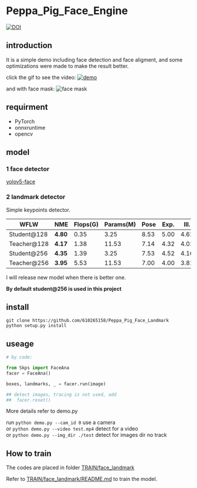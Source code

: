 # Peppa_Pig_Face_Engine
[![DOI](https://zenodo.org/badge/206305226.svg)](https://zenodo.org/badge/latestdoi/206305226)



## introduction

It is a simple demo including face detection and face aligment, and some optimizations were made to make the result better.

click the gif to see the video:
[![demo](https://github.com/610265158/simpleface-engine/blob/master/figure/sample.gif)](https://v.youku.com/v_show/id_XNDM3MTY4MTM2MA==.html?spm=a2h3j.8428770.3416059.1)

and with face mask:
![face mask](https://github.com/610265158/Peppa_Pig_Face_Engine/blob/master/figure/sample_mask.gif)

## requirment

+ PyTorch
+ onnxruntime  
+ opencv

## model

### 1 face detector

  [yolov5-face](https://github.com/deepcam-cn/yolov5-face)

### 2 landmark detector

Simple keypoints detector.

| WFLW        | NME      | Flops(G) | Params(M) | Pose | Exp. | Ill. | Mu.  | Occ. | Blur | pretrained                                                                                      |
|-------------|----------|----------|-----------|------|------|------|------|------|------|-------------------------------------------------------------------------------------------------|
| Student@128 | **4.80** | 0.35     | 3.25      | 8.53 | 5.00 | 4.61 | 4.81 | 5.80 | 5.36 | [skps](https://drive.google.com/drive/folders/1JktGIKohpeLO14a6eJqNlZort_46qVC0?usp=share_link) |
| Teacher@128 | **4.17** | 1.38     | 11.53     | 7.14 | 4.32 | 4.01 | 4.03 | 4.98 | 4.68 | [skps](https://drive.google.com/drive/folders/1JktGIKohpeLO14a6eJqNlZort_46qVC0?usp=share_link) |
| Student@256 | **4.35** | 1.39     | 3.25      | 7.53 | 4.52 | 4.16 | 4.21 | 5.34 | 4.93 | [skps](https://drive.google.com/drive/folders/1Y8FvJV1X5YTUkwt5MywVFvqzStpxRK_S?usp=sharing)    |
| Teacher@256 | **3.95** | 5.53     | 11.53     | 7.00 | 4.00 | 3.81 | 3.78 | 4.85 | 4.54 | [skps](https://drive.google.com/drive/folders/1Y8FvJV1X5YTUkwt5MywVFvqzStpxRK_S?usp=sharing)    |

  I will release new model when there is better one.

**By default student@256 is used in this project** 



## install
```
git clone https://github.com/610265158/Peppa_Pig_Face_Landmark
python setup.py install
```

## useage

```python
# by code:

from Skps import FaceAna
facer = FaceAna()

boxes, landmarks, _ = facer.run(image)

## detect images, tracing is not used, add
##  facer.reset()
```

More details refer to demo.py

run `python demo.py --cam_id 0` use a camera    
or  `python demo.py --video test.mp4`  detect for a video    
or  `python demo.py --img_dir ./test`  detect for images dir no track


## How to train
  The codes are placed in folder [TRAIN/face_landmark]( https://github.com/610265158/Peppa_Pig_Face_Landmark/tree/master/TRAIN/face_landmark) 

  Refer to [TRAIN/face_landmark/README.md](https://github.com/610265158/Peppa_Pig_Face_Landmark/blob/master/TRAIN/face_landmark/README.md) to train the model.




